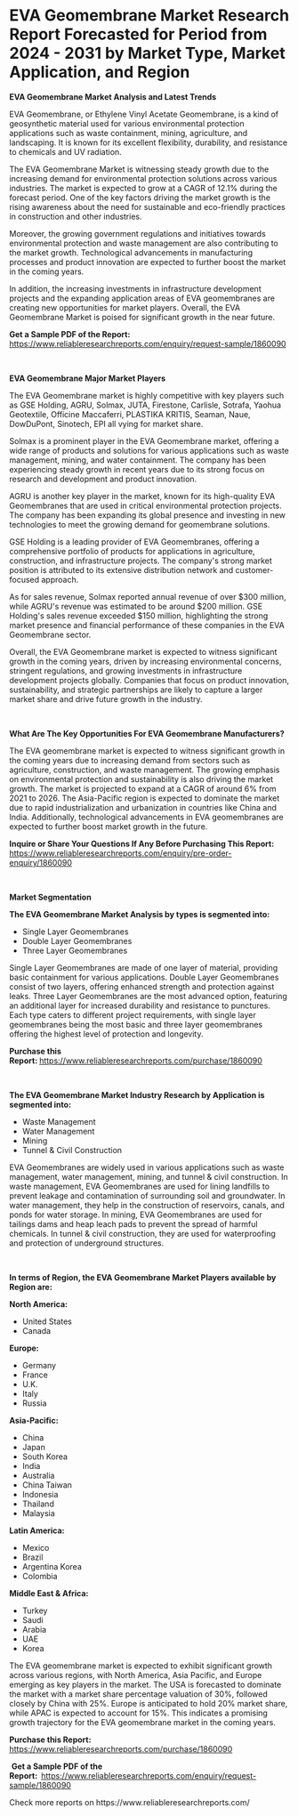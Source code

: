 <p><h1>EVA Geomembrane Market Research Report Forecasted for Period from 2024 -  2031 by Market Type, Market Application, and Region</h1></p><p><strong>EVA Geomembrane Market Analysis and Latest Trends</strong></p>
<p><p>EVA Geomembrane, or Ethylene Vinyl Acetate Geomembrane, is a kind of geosynthetic material used for various environmental protection applications such as waste containment, mining, agriculture, and landscaping. It is known for its excellent flexibility, durability, and resistance to chemicals and UV radiation.</p><p>The EVA Geomembrane Market is witnessing steady growth due to the increasing demand for environmental protection solutions across various industries. The market is expected to grow at a CAGR of 12.1% during the forecast period. One of the key factors driving the market growth is the rising awareness about the need for sustainable and eco-friendly practices in construction and other industries.</p><p>Moreover, the growing government regulations and initiatives towards environmental protection and waste management are also contributing to the market growth. Technological advancements in manufacturing processes and product innovation are expected to further boost the market in the coming years.</p><p>In addition, the increasing investments in infrastructure development projects and the expanding application areas of EVA geomembranes are creating new opportunities for market players. Overall, the EVA Geomembrane Market is poised for significant growth in the near future.</p></p>
<p><strong>Get a Sample PDF of the Report:&nbsp;</strong> <a href="https://www.reliableresearchreports.com/enquiry/request-sample/1860090">https://www.reliableresearchreports.com/enquiry/request-sample/1860090</a></p>
<p>&nbsp;</p>
<p><strong>EVA Geomembrane Major Market Players</strong></p>
<p><p>The EVA Geomembrane market is highly competitive with key players such as GSE Holding, AGRU, Solmax, JUTA, Firestone, Carlisle, Sotrafa, Yaohua Geotextile, Officine Maccaferri, PLASTIKA KRITIS, Seaman, Naue, DowDuPont, Sinotech, EPI all vying for market share.</p><p>Solmax is a prominent player in the EVA Geomembrane market, offering a wide range of products and solutions for various applications such as waste management, mining, and water containment. The company has been experiencing steady growth in recent years due to its strong focus on research and development and product innovation.</p><p>AGRU is another key player in the market, known for its high-quality EVA Geomembranes that are used in critical environmental protection projects. The company has been expanding its global presence and investing in new technologies to meet the growing demand for geomembrane solutions.</p><p>GSE Holding is a leading provider of EVA Geomembranes, offering a comprehensive portfolio of products for applications in agriculture, construction, and infrastructure projects. The company's strong market position is attributed to its extensive distribution network and customer-focused approach.</p><p>As for sales revenue, Solmax reported annual revenue of over $300 million, while AGRU's revenue was estimated to be around $200 million. GSE Holding's sales revenue exceeded $150 million, highlighting the strong market presence and financial performance of these companies in the EVA Geomembrane sector.</p><p>Overall, the EVA Geomembrane market is expected to witness significant growth in the coming years, driven by increasing environmental concerns, stringent regulations, and growing investments in infrastructure development projects globally. Companies that focus on product innovation, sustainability, and strategic partnerships are likely to capture a larger market share and drive future growth in the industry.</p></p>
<p>&nbsp;</p>
<p><strong>What Are The Key Opportunities For EVA Geomembrane Manufacturers?</strong></p>
<p><p>The EVA geomembrane market is expected to witness significant growth in the coming years due to increasing demand from sectors such as agriculture, construction, and waste management. The growing emphasis on environmental protection and sustainability is also driving the market growth. The market is projected to expand at a CAGR of around 6% from 2021 to 2026. The Asia-Pacific region is expected to dominate the market due to rapid industrialization and urbanization in countries like China and India. Additionally, technological advancements in EVA geomembranes are expected to further boost market growth in the future.</p></p>
<p><strong>Inquire or Share Your Questions If Any Before Purchasing This Report:</strong> <a href="https://www.reliableresearchreports.com/enquiry/pre-order-enquiry/1860090">https://www.reliableresearchreports.com/enquiry/pre-order-enquiry/1860090</a></p>
<p>&nbsp;</p>
<p><strong>Market Segmentation</strong></p>
<p><strong>The EVA Geomembrane Market Analysis by types is segmented into:</strong></p>
<p><ul><li>Single Layer Geomembranes</li><li>Double Layer Geomembranes</li><li>Three Layer Geomembranes</li></ul></p>
<p><p>Single Layer Geomembranes are made of one layer of material, providing basic containment for various applications. Double Layer Geomembranes consist of two layers, offering enhanced strength and protection against leaks. Three Layer Geomembranes are the most advanced option, featuring an additional layer for increased durability and resistance to punctures. Each type caters to different project requirements, with single layer geomembranes being the most basic and three layer geomembranes offering the highest level of protection and longevity.</p></p>
<p><strong>Purchase this Report:&nbsp;</strong><a href="https://www.reliableresearchreports.com/purchase/1860090">https://www.reliableresearchreports.com/purchase/1860090</a></p>
<p>&nbsp;</p>
<p><strong>The EVA Geomembrane Market Industry Research by Application is segmented into:</strong></p>
<p><ul><li>Waste Management</li><li>Water Management</li><li>Mining</li><li>Tunnel & Civil Construction</li></ul></p>
<p><p>EVA Geomembranes are widely used in various applications such as waste management, water management, mining, and tunnel & civil construction. In waste management, EVA Geomembranes are used for lining landfills to prevent leakage and contamination of surrounding soil and groundwater. In water management, they help in the construction of reservoirs, canals, and ponds for water storage. In mining, EVA Geomembranes are used for tailings dams and heap leach pads to prevent the spread of harmful chemicals. In tunnel & civil construction, they are used for waterproofing and protection of underground structures.</p></p>
<p>&nbsp;</p>
<p><strong>In terms of Region, the EVA Geomembrane Market Players available by Region are:</strong></p>
<p>
    <p> <strong> North America: </strong>
        <ul>
            <li>United States</li>
            <li>Canada</li>
        </ul>
        </p> 
    <p> <strong> Europe: </strong>
        <ul>
            <li>Germany</li>
            <li>France</li>
            <li>U.K.</li>
            <li>Italy</li>
            <li>Russia</li>
        </ul>
        </p> 
    <p> <strong> Asia-Pacific: </strong>
        <ul>
            <li>China</li>
            <li>Japan</li>
            <li>South Korea</li>
            <li>India</li>
            <li>Australia</li>
            <li>China Taiwan</li>
            <li>Indonesia</li>
            <li>Thailand</li>
            <li>Malaysia</li>
        </ul>
        </p> 
    <p> <strong> Latin America: </strong>
        <ul>
            <li>Mexico</li>
            <li>Brazil</li>
            <li>Argentina Korea</li>
            <li>Colombia</li>
        </ul>
        </p> 
    <p> <strong> Middle East & Africa: </strong>
        <ul>
            <li>Turkey</li>
            <li>Saudi</li>
            <li>Arabia</li>
            <li>UAE</li>
            <li>Korea</li>
        </ul>
    </p>
    </p>
<p><p>The EVA geomembrane market is expected to exhibit significant growth across various regions, with North America, Asia Pacific, and Europe emerging as key players in the market. The USA is forecasted to dominate the market with a market share percentage valuation of 30%, followed closely by China with 25%. Europe is anticipated to hold 20% market share, while APAC is expected to account for 15%. This indicates a promising growth trajectory for the EVA geomembrane market in the coming years.</p></p>
<p><strong>Purchase this Report: </strong><a href="https://www.reliableresearchreports.com/purchase/1860090">https://www.reliableresearchreports.com/purchase/1860090</a></p>
<p>&nbsp;<strong>Get a Sample PDF of the Report:&nbsp;&nbsp;</strong><a href="https://www.reliableresearchreports.com/enquiry/request-sample/1860090">https://www.reliableresearchreports.com/enquiry/request-sample/1860090</a></p>
<p><strong></strong></p>
<p>Check more reports on https://www.reliableresearchreports.com/</p>